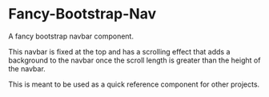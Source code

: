 # Fancy-Bootstrap-Nav
A fancy bootstrap navbar component.

This navbar is fixed at the top and has a scrolling effect that adds a background to the navbar once the scroll length is greater than the height of the navbar.

This is meant to be used as a quick reference component for other projects.
